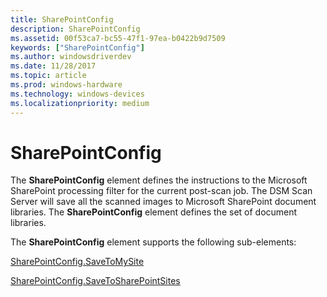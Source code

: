 ```yaml
---
title: SharePointConfig
description: SharePointConfig
ms.assetid: 00f53ca7-bc55-47f1-97ea-b0422b9d7509
keywords: ["SharePointConfig"]
ms.author: windowsdriverdev
ms.date: 11/28/2017
ms.topic: article
ms.prod: windows-hardware
ms.technology: windows-devices
ms.localizationpriority: medium
---
```


# SharePointConfig


The **SharePointConfig** element defines the instructions to the Microsoft SharePoint processing filter for the current post-scan job. The DSM Scan Server will save all the scanned images to Microsoft SharePoint document libraries. The **SharePointConfig** element defines the set of document libraries.

The **SharePointConfig** element supports the following sub-elements:

[SharePointConfig.SaveToMySite](sharepointconfig-savetomysite.md)

[SharePointConfig.SaveToSharePointSites](sharepointconfig-savetosharepointsites.md)

 

 






